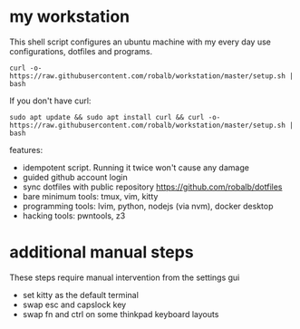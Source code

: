 # my workstation

This shell script configures an ubuntu machine with my every day use configurations, dotfiles and programs.

    curl -o- https://raw.githubusercontent.com/robalb/workstation/master/setup.sh | bash


If you don't have curl:

    sudo apt update && sudo apt install curl && curl -o- https://raw.githubusercontent.com/robalb/workstation/master/setup.sh | bash

features:

- idempotent script. Running it twice won't cause any damage
- guided github account login
- sync dotfiles with public repository https://github.com/robalb/dotfiles
- bare minimum tools: tmux, vim, kitty
- programming tools: lvim, python, nodejs (via nvm), docker desktop
- hacking tools: pwntools, z3

# additional manual steps

These steps require manual intervention from the settings gui

- set kitty as the default terminal
- swap esc and capslock key
- swap fn and ctrl on some thinkpad keyboard layouts
